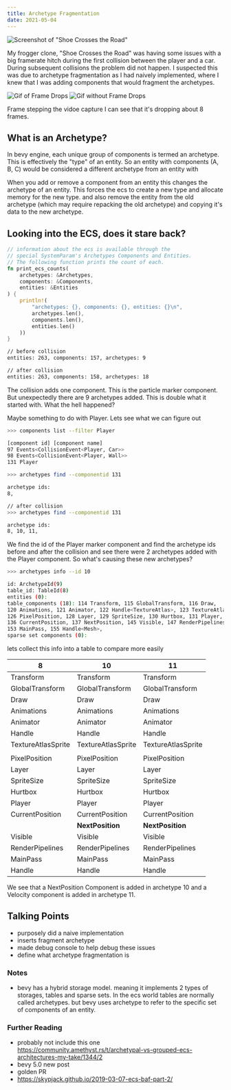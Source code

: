 ```yaml
---
title: Archetype Fragmentation
date: 2021-05-04
---
```

![Screenshot of "Shoe Crosses the Road"](/images/shoe-crosses-the-road.png)

My frogger clone, "Shoe Crosses the Road" was having some issues with a big framerate hitch during the first collision between the player and a car.  During subsequent collisions the problem did not happen.  I suspected this was due to archetype fragmentation as I had naively implemented, where I knew that I was adding components that would fragment the archetypes.

![Gif of Frame Drops](/images/bad-crash.gif)
![Gif without Frame Drops](/images/good-crash.gif)

Frame stepping the vidoe capture I can see that it's dropping about 8 frames.

## What is an Archetype?

In bevy engine, each unique group of components is termed an archetype.  This is effectively the "type" of an entity.  So an entity with components (A, B, C) would be considered a different archetype from an entity with 

When you add or remove a component from an entity this changes the archetype of an entity.  This forces the ecs to create a new type and allocate memory for the new type.  and also remove the entity from the old archetype (which may require repacking the old archetype) and copying it's data to the new archetype.

## Looking into the ECS, does it stare back?

```rust
// information about the ecs is available through the 
// special SystemParam's Archetypes Components and Entities.  
// The following function prints the count of each.
fn print_ecs_counts(
    archetypes: &Archetypes, 
    components: &Components, 
    entities: &Entities
) {
    println!(
        "archetypes: {}, components: {}, entities: {}\n",
        archetypes.len(),
        components.len(),
        entities.len()
    ))
}
```

```bash
// before collision
entities: 263, components: 157, archetypes: 9

// after collision
entities: 263, components: 158, archetypes: 18
```

The collision adds one component.  This is the particle marker component.  But unexpectedly there are 9 archetypes added.  This is double what it started with.  What the hell happened?

Maybe something to do with Player.  Lets see what we can figure out 

```bash
>>> components list --filter Player

[component id] [component name]
97 Events<CollisionEvent<Player, Car>>
98 Events<CollisionEvent<Player, Wall>>
131 Player

>>> archetypes find --componentid 131

archetype ids:
8,

// after collision
>>> archetypes find --componentid 131

archetype ids:
8, 10, 11,
```

We find the id of the Player marker component and find the archetype ids before and after the collision and see there were 2 archetypes added with the Player component.  So what's causing these new archetypes?

```bash
>>> archetypes info --id 10

id: ArchetypeId(9)
table_id: TableId(8)
entities (0):
table_components (18): 114 Transform, 115 GlobalTransform, 116 Draw, 
120 Animations, 121 Animator, 122 Handle<TextureAtlas>, 123 TextureAtlasSprite, 
126 PixelPosition, 128 Layer, 129 SpriteSize, 130 Hurtbox, 131 Player, 
136 CurrentPosition, 137 NextPosition, 145 Visible, 147 RenderPipelines, 
153 MainPass, 155 Handle<Mesh>,
sparse set components (0):
```


lets collect this info into a table to compare more easily


|8  |10  |11 |
|---|---|---|
|Transform|Transform|Transform|
|GlobalTransform|GlobalTransform|GlobalTransform|
|Draw|Draw|Draw|
|Animations|Animations|Animations
|Animator|Animator|Animator
|Handle<TextureAtlas>|Handle<TextureAtlas>|Handle<TextureAtlas>|
|TextureAtlasSprite|TextureAtlasSprite|TextureAtlasSprite|
||||**Velocity**|
|PixelPosition|PixelPosition|PixelPosition|
|Layer|Layer|Layer|
|SpriteSize|SpriteSize|SpriteSize|
|Hurtbox|Hurtbox|Hurtbox|
|Player|Player|Player|
|CurrentPosition|CurrentPosition|CurrentPosition|
||**NextPosition**|**NextPosition**|
|Visible|Visible|Visible|
|RenderPipelines|RenderPipelines|RenderPipelines|
|MainPass|MainPass|MainPass|
|Handle<Mesh>|Handle<Mesh>|Handle<Mesh>|

We see that a NextPosition Component is added in archetype 10 and a Velocity component is added in archetype 11.

## Talking Points
* purposely did a naive implementation
* inserts fragment archetype
* made debug console to help debug these issues
* define what archetype fragmentation is

### Notes
* bevy has a hybrid storage model.  meaning it implements 2 types of storages, tables and sparse sets.  In the ecs world tables are normally called archetypes. but bevy uses archetype to refer to the specific set of components of an entity.

### Further Reading
* probably not include this one https://community.amethyst.rs/t/archetypal-vs-grouped-ecs-architectures-my-take/1344/2
* bevy 5.0 new post
* golden PR
* https://skypjack.github.io/2019-03-07-ecs-baf-part-2/